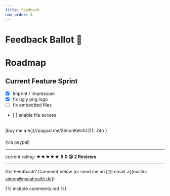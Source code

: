 ```yaml
---
title: Feedback
nav_order: 4
---
```

# Feedback Ballot 📮

#  Roadmap
## Current Feature Sprint
- [x] Imprint / Impressum
- [x] fix ugly png logo
- [ ] fix embedded files
- [ ] enable file access

<br>
<span class="fs-3">
[buy me a ☕️](//paypal.me/SimonKelch/2){: .btn }
</span>

(via paypal)

---

current rating:
★★★★★ **5.0 @ 2 Reviews**

---
Got Feedback? Comment below (or send me an [✉️ email ↗](mailto: simon@maiahealth.de))

{% include comments.md %}